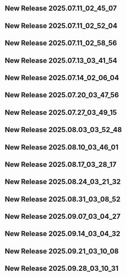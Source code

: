 ## New Release 2025.07.11_02_45_07
## New Release 2025.07.11_02_52_04
## New Release 2025.07.11_02_58_56
## New Release 2025.07.13_03_41_54
## New Release 2025.07.14_02_06_04
## New Release 2025.07.20_03_47_56
## New Release 2025.07.27_03_49_15
## New Release 2025.08.03_03_52_48
## New Release 2025.08.10_03_46_01
## New Release 2025.08.17_03_28_17
## New Release 2025.08.24_03_21_32
## New Release 2025.08.31_03_08_52
## New Release 2025.09.07_03_04_27
## New Release 2025.09.14_03_04_32
## New Release 2025.09.21_03_10_08
## New Release 2025.09.28_03_10_31
